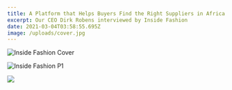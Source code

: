 ```yaml
---
title: A Platform that Helps Buyers Find the Right Suppliers in Africa
excerpt: Our CEO Dirk Robens interviewed by Inside Fashion
date: 2021-03-04T03:58:55.695Z
image: /uploads/cover.jpg
---
```

![](/uploads/inside-fashion_1.jpg "Inside Fashion Cover")

![](/uploads/inside-fashion_2.jpg "Inside Fashion P1")

![](/uploads/inside-fashion_3.jpg)